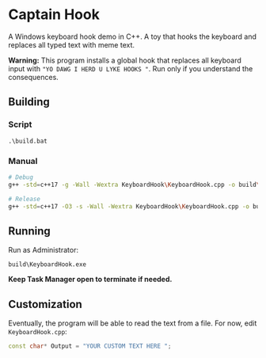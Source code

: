 # Captain Hook

A Windows keyboard hook demo in C++. A toy that hooks the keyboard and replaces all typed text with meme text.

**Warning:** This program installs a global hook that replaces all keyboard input with `"YO DAWG I HERD U LYKE HOOKS "`. Run only if you understand the consequences.

## Building

### Script
```batch
.\build.bat
```

### Manual
```bash
# Debug
g++ -std=c++17 -g -Wall -Wextra KeyboardHook\KeyboardHook.cpp -o build\KeyboardHook.exe -luser32 -lgdi32

# Release
g++ -std=c++17 -O3 -s -Wall -Wextra KeyboardHook\KeyboardHook.cpp -o build\KeyboardHook.exe -luser32 -lgdi32
```

## Running
Run as Administrator:

```batch
build\KeyboardHook.exe
```

**Keep Task Manager open to terminate if needed.**

## Customization
Eventually, the program will be able to read the text from a file. For now, edit `KeyboardHook.cpp`:

```cpp
const char* Output = "YOUR CUSTOM TEXT HERE ";
```